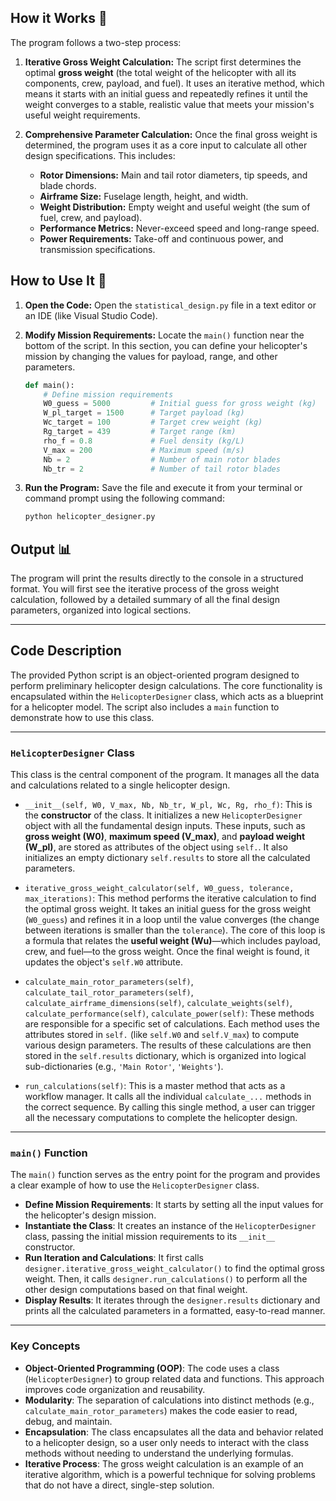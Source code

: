 
## How it Works 🧠

The program follows a two-step process:

1.  **Iterative Gross Weight Calculation:** The script first determines the optimal **gross weight** (the total weight of the helicopter with all its components, crew, payload, and fuel). It uses an iterative method, which means it starts with an initial guess and repeatedly refines it until the weight converges to a stable, realistic value that meets your mission's useful weight requirements.

2.  **Comprehensive Parameter Calculation:** Once the final gross weight is determined, the program uses it as a core input to calculate all other design specifications. This includes:
    * **Rotor Dimensions:** Main and tail rotor diameters, tip speeds, and blade chords.
    * **Airframe Size:** Fuselage length, height, and width.
    * **Weight Distribution:** Empty weight and useful weight (the sum of fuel, crew, and payload).
    * **Performance Metrics:** Never-exceed speed and long-range speed.
    * **Power Requirements:** Take-off and continuous power, and transmission specifications.

## How to Use It 🚀

1.  **Open the Code:** Open the `statistical_design.py` file in a text editor or an IDE (like Visual Studio Code).

2.  **Modify Mission Requirements:** Locate the `main()` function near the bottom of the script. In this section, you can define your helicopter's mission by changing the values for payload, range, and other parameters.

    ```python
    def main():
        # Define mission requirements
        W0_guess = 5000         # Initial guess for gross weight (kg)
        W_pl_target = 1500      # Target payload (kg)
        Wc_target = 100         # Target crew weight (kg)
        Rg_target = 439         # Target range (km)
        rho_f = 0.8             # Fuel density (kg/L)
        V_max = 200             # Maximum speed (m/s)
        Nb = 2                  # Number of main rotor blades
        Nb_tr = 2               # Number of tail rotor blades
    ```

3.  **Run the Program:** Save the file and execute it from your terminal or command prompt using the following command:

    ```bash
    python helicopter_designer.py
    ```

## Output 📊

The program will print the results directly to the console in a structured format. You will first see the iterative process of the gross weight calculation, followed by a detailed summary of all the final design parameters, organized into logical sections.

---

## Code Description

The provided Python script is an object-oriented program designed to perform preliminary helicopter design calculations. The core functionality is encapsulated within the `HelicopterDesigner` class, which acts as a blueprint for a helicopter model. The script also includes a `main` function to demonstrate how to use this class.

---

### `HelicopterDesigner` Class

This class is the central component of the program. It manages all the data and calculations related to a single helicopter design.

* `__init__(self, W0, V_max, Nb, Nb_tr, W_pl, Wc, Rg, rho_f)`: This is the **constructor** of the class. It initializes a new `HelicopterDesigner` object with all the fundamental design inputs. These inputs, such as **gross weight (W0)**, **maximum speed (V_max)**, and **payload weight (W_pl)**, are stored as attributes of the object using `self.`. It also initializes an empty dictionary `self.results` to store all the calculated parameters.

* `iterative_gross_weight_calculator(self, W0_guess, tolerance, max_iterations)`: This method performs the iterative calculation to find the optimal gross weight. It takes an initial guess for the gross weight (`W0_guess`) and refines it in a loop until the value converges (the change between iterations is smaller than the `tolerance`). The core of this loop is a formula that relates the **useful weight (Wu)**—which includes payload, crew, and fuel—to the gross weight. Once the final weight is found, it updates the object's `self.W0` attribute.

* `calculate_main_rotor_parameters(self)`, `calculate_tail_rotor_parameters(self)`, `calculate_airframe_dimensions(self)`, `calculate_weights(self)`, `calculate_performance(self)`, `calculate_power(self)`: These methods are responsible for a specific set of calculations. Each method uses the attributes stored in `self.` (like `self.W0` and `self.V_max`) to compute various design parameters. The results of these calculations are then stored in the `self.results` dictionary, which is organized into logical sub-dictionaries (e.g., `'Main Rotor'`, `'Weights'`).

* `run_calculations(self)`: This is a master method that acts as a workflow manager. It calls all the individual `calculate_...` methods in the correct sequence. By calling this single method, a user can trigger all the necessary computations to complete the helicopter design.

---

### `main()` Function

The `main()` function serves as the entry point for the program and provides a clear example of how to use the `HelicopterDesigner` class.

* **Define Mission Requirements**: It starts by setting all the input values for the helicopter's design mission.
* **Instantiate the Class**: It creates an instance of the `HelicopterDesigner` class, passing the initial mission requirements to its `__init__` constructor.
* **Run Iteration and Calculations**: It first calls `designer.iterative_gross_weight_calculator()` to find the optimal gross weight. Then, it calls `designer.run_calculations()` to perform all the other design computations based on that final weight.
* **Display Results**: It iterates through the `designer.results` dictionary and prints all the calculated parameters in a formatted, easy-to-read manner.

---

### Key Concepts

* **Object-Oriented Programming (OOP)**: The code uses a class (`HelicopterDesigner`) to group related data and functions. This approach improves code organization and reusability.
* **Modularity**: The separation of calculations into distinct methods (e.g., `calculate_main_rotor_parameters`) makes the code easier to read, debug, and maintain. 
* **Encapsulation**: The class encapsulates all the data and behavior related to a helicopter design, so a user only needs to interact with the class methods without needing to understand the underlying formulas.
* **Iterative Process**: The gross weight calculation is an example of an iterative algorithm, which is a powerful technique for solving problems that do not have a direct, single-step solution.

